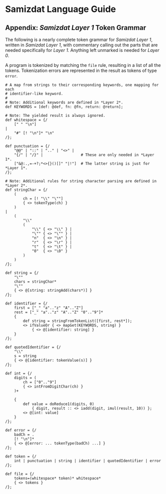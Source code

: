 Samizdat Language Guide
=======================

Appendix: *Samizdat Layer 1* Token Grammar
------------------------------------------

The following is a nearly complete token grammar for *Samizdat Layer 1*,
written in *Samizdat Layer 1*, with commentary calling out the parts
that are needed specifically for *Layer 1*. Anything left unmarked is
needed for *Layer 0*.

A program is tokenized by matching the `file` rule, resulting in a
list of all the tokens. Tokenization errors are represented in the
result as tokens of type `error`.

```
# A map from strings to their corresponding keywords, one mapping for each
# identifier-like keyword.
#
# Note: Additional keywords are defined in *Layer 2*.
def KEYWORDS = [def: @def, fn: @fn, return: @return];

# Note: The yielded result is always ignored.
def whitespace = {/
    [" " "\n"]
|
    "#" [! "\n"]* "\n"
/};

def punctuation = {/
    "@@" | "::" | ".." | "<>" |
    "{/" | "/}" |                 # These are only needed in *Layer 1*.
    ["&@:.,=-+?;*<>{}()[]" "|!"]  # The latter string is just for *Layer 1*.
/};

# Note: Additional rules for string character parsing are defined in *Layer 2*.
def stringChar = {/
    (
        ch = [! "\\" "\""]
        { <> tokenType(ch) }
    )
|
    (
        "\\"
        (
            "\\" { <> "\\" } |
            "\"" { <> "\"" } |
            "n"  { <> "\n" } |
            "r"  { <> "\r" } |
            "t"  { <> "\t" } |
            "0"  { <> "\0" }
        )
    )
/};

def string = {/
    "\""
    chars = stringChar*
    "\""
    { <> @[string: stringAdd(chars*)] }
/};

def identifier = {/
    first = ["_" "a".."z" "A".."Z"]
    rest = ["_" "a".."z" "A".."Z" "0".."9"]*
    {
        def string = stringFromTokenList([first, rest*]);
        <> ifValueOr { <> mapGet(KEYWORDS, string) }
            { <> @[identifier: string] }
    }
/};

def quotedIdentifier = {/
    "\\"
    s = string
    { <> @[identifier: tokenValue(s)] }
/};

def int = {/
    digits = (
        ch = ["0".."9"]
        { <> intFromDigitChar(ch) }
    )+

    {
        def value = doReduce1(digits, 0)
            { digit, result :: <> iadd(digit, imul(result, 10)) };
        <> @[int: value]
    }
/};

def error = {/
    badCh = .
    [! "\n"]*
    { <> @[error: ... tokenType(badCh) ...] }
/};

def token = {/
    int | punctuation | string | identifier | quotedIdentifier | error
/};

def file = {/
    tokens=(whitespace* token)* whitespace*
    { <> tokens }
/};
```
